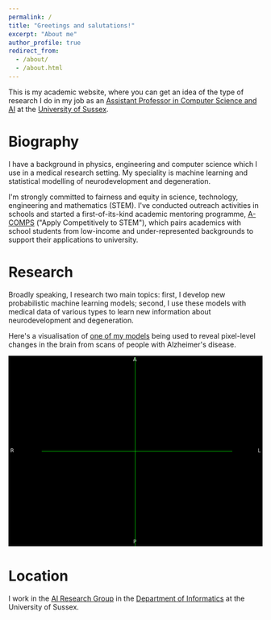 ```yaml
---
permalink: /
title: "Greetings and salutations!"
excerpt: "About me"
author_profile: true
redirect_from: 
  - /about/
  - /about.html
---
```


This is my academic website, where you can get an idea of the type of research I do in my job as an [Assistant Professor in Computer Science and AI](https://profiles.sussex.ac.uk/p596509-peter-wijeratne) at the [University of Sussex](https://www.sussex.ac.uk/).

Biography
===

I have a background in physics, engineering and computer science which I use in a medical research setting. My speciality is machine learning and statistical modelling of neurodevelopment and degeneration.

I'm strongly committed to fairness and equity in science, technology, engineering and mathematics (STEM). I've conducted outreach activities in schools and started a first-of-its-kind academic mentoring programme, [A-COMPS](https://www.ucl.ac.uk/computer-science/collaborate/schools-outreach/comps-mentoring-programme) ("Apply Competitively to STEM"), which pairs academics with school students from low-income and under-represented backgrounds to support their applications to university.

Research
===
Broadly speaking, I research two main topics: first, I develop new probabilistic machine learning models; second, I use these models with medical data of various types to learn new information about neurodevelopment and degeneration.

Here's a visualisation of [one of my models](https://proceedings.neurips.cc/paper_files/paper/2024/hash/73c362193e3e23188b2a74de7824cc4c-Abstract-Conference.html) being used to reveal pixel-level changes in the brain from scans of people with Alzheimer's disease.

![](https://github.com/pawij/vebm/raw/main/adni_vebm.gif)

Location
===
I work in the [AI Research Group](https://www.sussex.ac.uk/research/centres/ai-research-group/) in the [Department of Informatics](https://www.sussex.ac.uk/informatics/) at the University of Sussex.